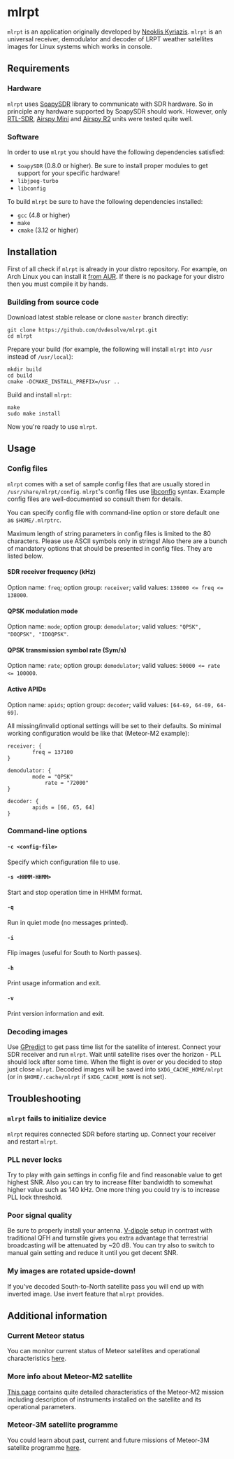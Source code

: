 # mlrpt
`mlrpt` is an application originally developed by [Neoklis Kyriazis](http://www.5b4az.org/). `mlrpt` is an universal receiver, demodulator and decoder of LRPT weather satellites images for Linux systems which works in console.

## Requirements
### Hardware
`mlrpt` uses [SoapySDR](https://github.com/pothosware/SoapySDR) library to communicate with SDR hardware. So in principle any hardware supported by SoapySDR should work. However, only [RTL-SDR](https://www.rtl-sdr.com/buy-rtl-sdr-dvb-t-dongles/), [Airspy Mini](https://airspy.com/airspy-mini) and [Airspy R2](https://airspy.com/airspy-r2) units were tested quite well.

### Software
In order to use `mlrpt` you should have the following dependencies satisfied:
- `SoapySDR` (0.8.0 or higher). Be sure to install proper modules to get support for your specific hardware!
- `libjpeg-turbo`
- `libconfig`

To build `mlrpt` be sure to have the following dependencies installed:
- `gcc` (4.8 or higher)
- `make`
- `cmake` (3.12 or higher)

## Installation
First of all check if `mlrpt` is already in your distro repository. For example, on Arch Linux you can install it [from AUR](https://aur.archlinux.org/packages/mlrpt/). If there is no package for your distro then you must compile it by hands.

### Building from source code
Download latest stable release or clone `master` branch directly:
```
git clone https://github.com/dvdesolve/mlrpt.git
cd mlrpt
```

Prepare your build (for example, the following will install `mlrpt` into `/usr` instead of `/usr/local`):
```
mkdir build
cd build
cmake -DCMAKE_INSTALL_PREFIX=/usr ..
```

Build and install `mlrpt`:
```
make
sudo make install
```

Now you're ready to use `mlrpt`.

## Usage

### Config files
`mlrpt` comes with a set of sample config files that are usually stored in `/usr/share/mlrpt/config`. `mlrpt`'s config files use [libconfig](http://hyperrealm.github.io/libconfig/) syntax. Example config files are well-documented so consult them for details.

You can specify config file with command-line option or store default one as `$HOME/.mlrptrc`.

Maximum length of string parameters in config files is limited to the 80 characters. Please use ASCII symbols only in strings! Also there are a bunch of mandatory options that should be presented in config files. They are listed below.

#### SDR receiver frequency (kHz)
Option name: `freq`; option group: `receiver`; valid values: `136000 <= freq <= 138000`.

#### QPSK modulation mode
Option name: `mode`; option group: `demodulator`; valid values: `"QPSK", "DOQPSK", "IDOQPSK"`.

#### QPSK transmission symbol rate (Sym/s)
Option name: `rate`; option group: `demodulator`; valid values: `50000 <= rate <= 100000`.

#### Active APIDs
Option name: `apids`; option group: `decoder`; valid values: `[64-69, 64-69, 64-69]`.

All missing/invalid optional settings will be set to their defaults. So minimal working configuration would be like that (Meteor-M2 example):
```
receiver: {
        freq = 137100
}

demodulator: {
        mode = "QPSK"
            rate = "72000"
}

decoder: {
        apids = [66, 65, 64]
}
```

### Command-line options

#### `-c <config-file>`
Specify which configuration file to use.

#### `-s <HHMM-HHMM>`
Start and stop operation time in HHMM format.

#### `-q`
Run in quiet mode (no messages printed).

#### `-i`
Flip images (useful for South to North passes).

#### `-h`
Print usage information and exit.

#### `-v`
Print version information and exit.

### Decoding images
Use [GPredict](https://github.com/csete/gpredict) to get pass time list for the satellite of interest. Connect your SDR receiver and run `mlrpt`. Wait until satellite rises over the horizon - PLL should lock after some time. When the flight is over or you decided to stop just close `mlrpt`. Decoded images will be saved into `$XDG_CACHE_HOME/mlrpt` (or in `$HOME/.cache/mlrpt` if `$XDG_CACHE_HOME` is not set).

## Troubleshooting

### `mlrpt` fails to initialize device
`mlrpt` requires connected SDR before starting up. Connect your receiver and restart `mlrpt`.

### PLL never locks
Try to play with gain settings in config file and find reasonable value to get highest SNR. Also you can try to increase filter bandwidth to somewhat higher value such as 140 kHz. One more thing you could try is to increase PLL lock threshold.

### Poor signal quality
Be sure to properly install your antenna. [V-dipole](https://lna4all.blogspot.com/2017/02/diy-137-mhz-wx-sat-v-dipole-antenna.html) setup in contrast with traditional QFH and turnstile gives you extra advantage that terrestrial broadcasting will be attenuated by ~20 dB. You can try also to switch to manual gain setting and reduce it until you get decent SNR.

### My images are rotated upside-down!
If you've decoded South-to-North satellite pass you will end up with inverted image. Use invert feature that `mlrpt` provides.

## Additional information

### Current Meteor status
You can monitor current status of Meteor satellites and operational characteristics [here](http://happysat.nl/Meteor/html/Meteor_Status.html).

### More info about Meteor-M2 satellite
[This page](https://directory.eoportal.org/web/eoportal/satellite-missions/m/meteor-m-2) contains quite detailed characteristics of the Meteor-M2 mission including description of instruments installed on the satellite and its operational parameters.

### Meteor-3M satellite programme
You could learn about past, current and future missions of Meteor-3M satellite programme [here](https://www.wmo-sat.info/oscar/satelliteprogrammes/view/100).

